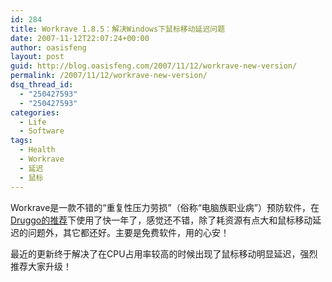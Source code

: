 ```yaml
---
id: 284
title: Workrave 1.8.5：解决Windows下鼠标移动延迟问题
date: 2007-11-12T22:07:24+00:00
author: oasisfeng
layout: post
guid: http://blog.oasisfeng.com/2007/11/12/workrave-new-version/
permalink: /2007/11/12/workrave-new-version/
dsq_thread_id:
  - "250427593"
  - "250427593"
categories:
  - Life
  - Software
tags:
  - Health
  - Workrave
  - 延迟
  - 鼠标
---
```

Workrave是一款不错的“重复性压力劳损”（俗称“电脑族职业病”）预防软件，在[Druggo的推荐](http://blog.druggo.net/index.php?post/2006/12/16/Workrave)下使用了快一年了，感觉还不错，除了耗资源有点大和鼠标移动延迟的问题外，其它都还好。主要是免费软件，用的心安！

最近的更新终于解决了在CPU占用率较高的时候出现了鼠标移动明显延迟，强烈推荐大家升级！